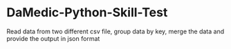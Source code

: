 # DaMedic-Python-Skill-Test
Read data from two different csv file, group data by key, merge the data and provide the output in json format
